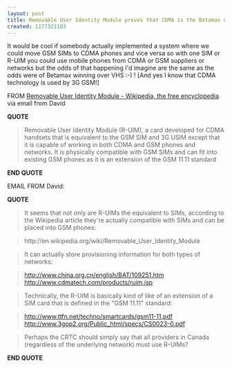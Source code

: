 ```yaml
---
layout: post
title: Removable User Identity Module proves that CDMA is the Betamax of mobile technology
created: 1177321103
---
```

<p>
It would be cool if somebody actually implemented  a system where we could move GSM SIMs to CDMA phones and vice versa so with one SIM or R-UIM you could use mobile phones from CDMA or GSM suppliers or networks but the odds of that happening I'd imagine are the same as the odds were of Betamax winning over VHS :-) ! [And yes I know that CDMA technology is used by 3G GSM!]
</p><p>
FROM <a href="http://en.wikipedia.org/wiki/Removable_User_Identity_Module">Removable User Identity Module - Wikipedia, the free encyclopedia</a> via email from David
</p><p>
<strong>QUOTE</strong>
</p><blockquote>
Removable User Identity Module (R-UIM), a card developed for CDMA handsets that is equivalent to the GSM SIM and 3G USIM except that it is capable of working in both CDMA and GSM phones and networks. It is physically compatible with GSM SIMs and can fit into existing GSM phones as it is an extension of the GSM 11.11 standard
</blockquote><p>
<strong>END QUOTE</strong>
</p><p>
EMAIL FROM David:
</p><p>
<strong>QUOTE</strong>
</p><blockquote>
It seems that not only are R-UIMs the equivalent to SIMs, according to the Wikipedia article they're actually compatible with SIMs and can be placed into GSM phones:
</blockquote><blockquote>
http://en.wikipedia.org/wiki/Removable_User_Identity_Module
</blockquote><blockquote>
It can actually store provisioning information for both types of networks:
</blockquote><blockquote>
<a href="http://www.china.org.cn/english/BAT/109251.htm">http://www.china.org.cn/english/BAT/109251.htm</a>
<br /><a href="http://www.cdmatech.com/products/ruim.jsp">http://www.cdmatech.com/products/ruim.jsp</a>
</blockquote><blockquote>
Technically, the R-UIM is basically kind of like of an extension of a SIM card that is defined in the "GSM 11.11" standard:
</blockquote><blockquote>
<a href="http://www.ttfn.net/techno/smartcards/gsm11-11.pdf">http://www.ttfn.net/techno/smartcards/gsm11-11.pdf</a>
<br /><a href="http://www.3gpp2.org/Public_html/specs/CS0023-0.pdf">http://www.3gpp2.org/Public_html/specs/CS0023-0.pdf</a>
</blockquote><blockquote>
Perhaps the CRTC should simply say that all providers in Canada (regardless of the underlying network)  must use R-UIMs?
</blockquote><p>
<strong>END QUOTE</strong>
</p>
